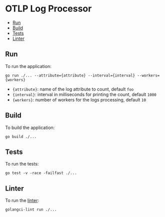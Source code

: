 # OTLP Log Processor

<!-- TOC -->
* [Run](#run)
* [Build](#build)
* [Tests](#tests)
* [Linter](#linter)
<!-- TOC -->

## Run
To run the application:

```shell
go run ./... --attribute={attribute} --interval={interval} --workers={workers}
```

- `{attribute}`: name of the log attribute to count, default `foo`
- `{interval}`: interval in milliseconds for printing the count, default `1000`
- `{workers}`: number of workers for the logs processing, default `10`

## Build

To build the application:

```shell
go build ./...
```

## Tests

To run the tests:

```shell
go test -v -race -failfast ./...
```

## Linter

To run the [linter](https://golangci-lint.run/):

```shell
golangci-lint run ./... 
```